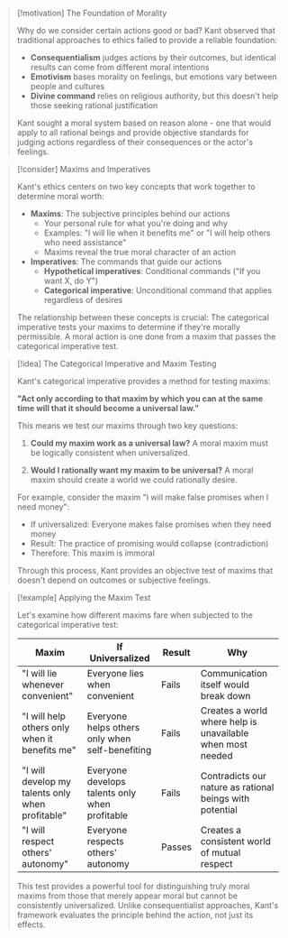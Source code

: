 > [!motivation] The Foundation of Morality
> 
> Why do we consider certain actions good or bad? Kant observed that traditional approaches to ethics failed to provide a reliable foundation:
> 
> - **Consequentialism** judges actions by their outcomes, but identical results can come from different moral intentions
> - **Emotivism** bases morality on feelings, but emotions vary between people and cultures
> - **Divine command** relies on religious authority, but this doesn't help those seeking rational justification
> 
> Kant sought a moral system based on reason alone - one that would apply to all rational beings and provide objective standards for judging actions regardless of their consequences or the actor's feelings.

> [!consider] Maxims and Imperatives
> 
> Kant's ethics centers on two key concepts that work together to determine moral worth:
> 
> - **Maxims**: The subjective principles behind our actions
>     - Your personal rule for what you're doing and why
>     - Examples: "I will lie when it benefits me" or "I will help others who need assistance"
>     - Maxims reveal the true moral character of an action
> - **Imperatives**: The commands that guide our actions
>     - **Hypothetical imperatives**: Conditional commands ("If you want X, do Y")
>     - **Categorical imperative**: Unconditional command that applies regardless of desires
> 
> The relationship between these concepts is crucial: The categorical imperative tests your maxims to determine if they're morally permissible. A moral action is one done from a maxim that passes the categorical imperative test.

> [!idea] The Categorical Imperative and Maxim Testing
> 
> Kant's categorical imperative provides a method for testing maxims:
> 
> **"Act only according to that maxim by which you can at the same time will that it should become a universal law."**
> 
> This means we test our maxims through two key questions:
> 
> 1. **Could my maxim work as a universal law?** A moral maxim must be logically consistent when universalized.
>     
> 2. **Would I rationally want my maxim to be universal?** A moral maxim should create a world we could rationally desire.
>     
> 
> For example, consider the maxim "I will make false promises when I need money":
> 
> - If universalized: Everyone makes false promises when they need money
> - Result: The practice of promising would collapse (contradiction)
> - Therefore: This maxim is immoral
> 
> Through this process, Kant provides an objective test of maxims that doesn't depend on outcomes or subjective feelings.

> [!example] Applying the Maxim Test
> 
> Let's examine how different maxims fare when subjected to the categorical imperative test:
> 
> |Maxim|If Universalized|Result|Why|
> |---|---|---|---|
> |"I will lie whenever convenient"|Everyone lies when convenient|Fails|Communication itself would break down|
> |"I will help others only when it benefits me"|Everyone helps others only when self-benefiting|Fails|Creates a world where help is unavailable when most needed|
> |"I will develop my talents only when profitable"|Everyone develops talents only when profitable|Fails|Contradicts our nature as rational beings with potential|
> |"I will respect others' autonomy"|Everyone respects others' autonomy|Passes|Creates a consistent world of mutual respect|
> 
> This test provides a powerful tool for distinguishing truly moral maxims from those that merely appear moral but cannot be consistently universalized. Unlike consequentialist approaches, Kant's framework evaluates the principle behind the action, not just its effects.